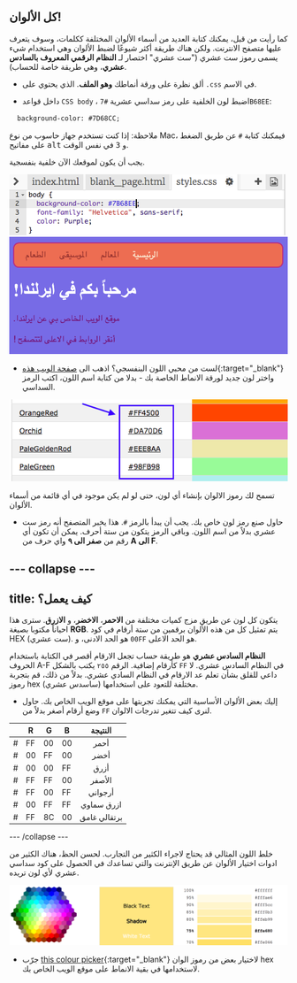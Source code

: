 ## كل الألوان!

كما رأيت من قبل، يمكنك كتابة العديد من أسماء الألوان المختلفة ككلمات، وسوف يتعرف عليها متصفح الانترنت. ولكن هناك طريقة أكثر شيوعًا لضبط الألوان وهي استخدام شيء يسمى رموز ست عشري ("ست عشري" اختصار لـ **النظام الرقمي المعروف بالسادس عشري**، وهي طريقة خاصة للحساب).

+ ألق نظرة على ورقة أنماطك **وهو الملف**. الذي يحتوي على `.css` في الاسم.

+ داخل قواعد `CSS body` ، اضبط لون الخلفية على رمز سداسي عشرية `#7B68EE`:

```html
  background-color: #7D68CC;
```

ملاحظة: إذا كنت تستخدم جهاز حاسوب من نوع Mac، فيمكنك كتابة `#` عن طريق الضغط على مفاتيح <kbd>alt</kbd> و <kbd>3</kbd> في نفس الوقت.

يجب أن يكون لموقعك الآن خلفية بنفسجية.

![](images/HexColourFirst.png) ![](images/HexColourFirstResult.png)

+ لست من محبي اللون البنفسجي؟ اذهب الى [صفحة الويب هذه](http://dojo.soy/html2-colors){:target="_blank"} واختر لون جديد لورقة الانماط الخاصة بك - بدلا من كتابة اسم اللون، اكتب الرمز السداسي. 

![](images/ColorNamesHex.png)

تسمح لك رموز الالوان بإنشاء أي لون، حتى لو لم يكن موجود في أي قائمة من أسماء الألوان.

+ حاول صنع رمز لون خاص بك. يجب أن يبدأ بالرمز `#`. هذا يخبر المتصفح أنه رمز ست عشري بدلاً من اسم اللون. وباقي الرمز يتكون من ستة أحرف. يمكن أن تكون أي رقم من **صفر الى ٩** واي حرف من **A الى F**.

--- collapse ---
---
title: كيف يعمل؟
---

يتكون كل لون عن طريق مزج كميات مختلفة من **الاحمر**، **الاخضر**، و **الازرق**. سترى هذا احياناً مكتوبا بصيغة **RGB**. يتم تمثيل كل من هذه الألوان برقمين من ستة أرقام في كود HEX (ست عشري). `00` هو الحد الادنى، و`FF` هو الحد الاعلى.

**النظام السادس عشري** هو طريقة حساب تجعل الارقام أقصر في الكتابة باستخدام الحروف A-F كأرقام إضافية. الرقم `٢٥٥` يكتب بالشكل `FF` في النظام السادس عشري. لا داعي للقلق بشأن تعلم عد الارقام في النظام السادي عشري. بدلاً من ذلك، قم بتجربة رموز hex (ساسدس عشري) مختلفة للتعود على استخدامها.

+ إليك بعض الألوان الأساسية التي يمكنك تجربتها على موقع الويب الخاص بك. حاول وضع أرقام أصغر بدلاً من `FF` لنرى كيف تتغير تدرجات الالوان.

|      | R  | G  | B  |   النتيجة    |
| ---- | -- | -- | -- |:------------:|
| \# | FF | 00 | 00 |     أحمر     |
| \# | 00 | FF | 00 |     أخضر     |
| \# | 00 | 00 | FF |     أزرق     |
| \# | FF | FF | 00 |    الأصفر    |
| \# | FF | 00 | FF |   أرجواني    |
| \# | 00 | FF | FF |  ازرق سماوي  |
| \# | FF | 8C | 00 | برتقالي غامق |

--- /collapse ---

خلط اللون المثالي قد يحتاج لاجراء الكثير من التجارب. لحسن الحظ، هناك الكثير من ادوات اختيار الألوان عن طريق الإنترنت والتي تساعدك في الحصول على كود سداسي عشري لأي لون تريده.

![](images/W3ColorPicker.png)

+ جرّب [this colour picker](http://dojo.soy/html2-color-picker){:target="_blank"} لاختيار بعض من رموز الوان hex لاستخدامها في بقية الانماط على موقع الويب الخاص بك.